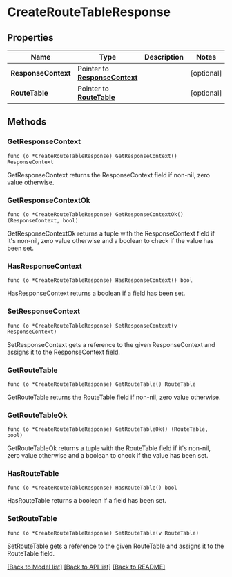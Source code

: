 # CreateRouteTableResponse

## Properties

Name | Type | Description | Notes
------------ | ------------- | ------------- | -------------
**ResponseContext** | Pointer to [**ResponseContext**](ResponseContext.md) |  | [optional] 
**RouteTable** | Pointer to [**RouteTable**](RouteTable.md) |  | [optional] 

## Methods

### GetResponseContext

`func (o *CreateRouteTableResponse) GetResponseContext() ResponseContext`

GetResponseContext returns the ResponseContext field if non-nil, zero value otherwise.

### GetResponseContextOk

`func (o *CreateRouteTableResponse) GetResponseContextOk() (ResponseContext, bool)`

GetResponseContextOk returns a tuple with the ResponseContext field if it's non-nil, zero value otherwise
and a boolean to check if the value has been set.

### HasResponseContext

`func (o *CreateRouteTableResponse) HasResponseContext() bool`

HasResponseContext returns a boolean if a field has been set.

### SetResponseContext

`func (o *CreateRouteTableResponse) SetResponseContext(v ResponseContext)`

SetResponseContext gets a reference to the given ResponseContext and assigns it to the ResponseContext field.

### GetRouteTable

`func (o *CreateRouteTableResponse) GetRouteTable() RouteTable`

GetRouteTable returns the RouteTable field if non-nil, zero value otherwise.

### GetRouteTableOk

`func (o *CreateRouteTableResponse) GetRouteTableOk() (RouteTable, bool)`

GetRouteTableOk returns a tuple with the RouteTable field if it's non-nil, zero value otherwise
and a boolean to check if the value has been set.

### HasRouteTable

`func (o *CreateRouteTableResponse) HasRouteTable() bool`

HasRouteTable returns a boolean if a field has been set.

### SetRouteTable

`func (o *CreateRouteTableResponse) SetRouteTable(v RouteTable)`

SetRouteTable gets a reference to the given RouteTable and assigns it to the RouteTable field.


[[Back to Model list]](../README.md#documentation-for-models) [[Back to API list]](../README.md#documentation-for-api-endpoints) [[Back to README]](../README.md)


